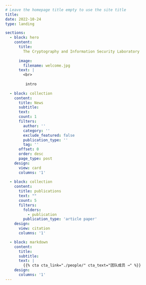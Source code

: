 ```yaml
---
# Leave the homepage title empty to use the site title
title:
date: 2022-10-24
type: landing

sections:
  - block: hero
    content:
      title:
        The Cryptography and Information Security Laboratory
        
      image:
        filename: welcome.jpg
      text: |
        <br>
        
         intro
  
  - block: collection
    content:
      title: News
      subtitle:
      text:
      count: 1
      filters:
        author: ''
        category: ''
        exclude_featured: false
        publication_type: ''
        tag: ''
      offset: 0
      order: desc
      page_type: post
    design:
      view: card
      columns: '1'
  
  - block: collection
    content:
      title: publications
      text: ""
      count: 5
      filters:
        folders:
          - publication
        publication_type: 'article paper'
    design:
      view: citation
      columns: '1'

  - block: markdown
    content:
      title:
      subtitle:
      text: |
        {{% cta cta_link="./people/" cta_text="团队成员 →" %}}
    design:
      columns: '1'
---
```

